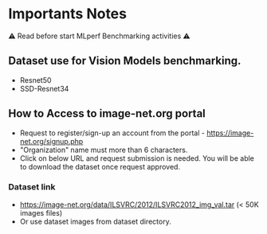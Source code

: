 # **Importants Notes**
:warning: Read before start MLperf Benchmarking activities :warning:

## Dataset use for Vision Models benchmarking.
- Resnet50
- SSD-Resnet34

## How to Access to image-net.org portal
- Request to register/sign-up an account from the portal - https://image-net.org/signup.php
- "Organization" name must more than 6 characters.
- Click on below URL and request submission is needed. You will be able to download the dataset once request approved.

### Dataset link
- https://image-net.org/data/ILSVRC/2012/ILSVRC2012_img_val.tar (< 50K images files)
- Or use dataset images from dataset directory.

